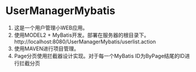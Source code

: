 # UserManagerMybatis
1. 这是一个用户管理小WEB应用。
2. 使用MODEL2 + MyBatis开发。部署在服务器的根目录下。http://localhost:8080/UserManagerMybatis/userlist.action
3. 使用MAVEN进行项目管理。
4. Page分页使用拦截器设计实现。对于每一个MyBatis ID为ByPage结尾的ID进行拦截分页
